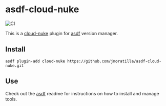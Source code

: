 # asdf-cloud-nuke

![CI](https://github.com/jmoratilla/asdf-cloud-nuke/workflows/CI/badge.svg?branch=main)


This is a [cloud-nuke](https://github.com/gruntwork-io/cloud-nuke) plugin for [asdf](https://github.com/asdf-vm/asdf) version manager.

## Install

```
asdf plugin-add cloud-nuke https://github.com/jmoratilla/asdf-cloud-nuke.git
```

## Use

Check out the [asdf](https://github.com/asdf-vm/asdf) readme for instructions on how to install and manage tools.
